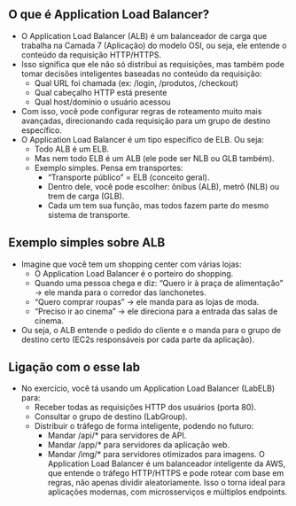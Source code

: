 ## O que é Application Load Balancer?

* O Application Load Balancer (ALB) é um balanceador de carga que trabalha na Camada 7 (Aplicação) do modelo OSI, ou seja, ele entende o conteúdo da requisição HTTP/HTTPS.
* Isso significa que ele não só distribui as requisições, mas também pode tomar decisões inteligentes baseadas no conteúdo da requisição:
  - Qual URL foi chamada (ex: /login, /produtos, /checkout)
  - Qual cabeçalho HTTP está presente
  - Qual host/domínio o usuário acessou
* Com isso, você pode configurar regras de roteamento muito mais avançadas, direcionando cada requisição para um grupo de destino específico.
* O Application Load Balancer é um tipo específico de ELB. Ou seja:
  - Todo ALB é um ELB.
  - Mas nem todo ELB é um ALB (ele pode ser NLB ou GLB também).
  - Exemplo simples. Pensa em transportes:
    - “Transporte público” = ELB (conceito geral).
    - Dentro dele, você pode escolher: ônibus (ALB), metrô (NLB) ou trem de carga (GLB).
    - Cada um tem sua função, mas todos fazem parte do mesmo sistema de transporte.

## Exemplo simples sobre ALB

* Imagine que você tem um shopping center com várias lojas:
  - O Application Load Balancer é o porteiro do shopping.
  - Quando uma pessoa chega e diz: “Quero ir à praça de alimentação” → ele manda para o corredor das lanchonetes.
  - “Quero comprar roupas” → ele manda para as lojas de moda.
  - “Preciso ir ao cinema” → ele direciona para a entrada das salas de cinema.
* Ou seja, o ALB entende o pedido do cliente e o manda para o grupo de destino certo (EC2s responsáveis por cada parte da aplicação).

## Ligação com o esse lab

* No exercício, você tá usando um Application Load Balancer (LabELB) para:
  - Receber todas as requisições HTTP dos usuários (porta 80).
  - Consultar o grupo de destino (LabGroup).
  - Distribuir o tráfego de forma inteligente, podendo no futuro:
    - Mandar /api/* para servidores de API.
    - Mandar /app/* para servidores da aplicação web.
    - Mandar /img/* para servidores otimizados para imagens.
O Application Load Balancer é um balanceador inteligente da AWS, que entende o tráfego HTTP/HTTPS e pode rotear com base em regras, não apenas dividir aleatoriamente. Isso o torna ideal para aplicações modernas, com microsserviços e múltiplos endpoints.
